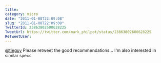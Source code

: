 ```yaml
---
title: 
category: micro
date: "2011-01-08T22:09:08"
slug: "2011-01-08T22:09:08"
TwitterId: 23863802600628225
TweetUrl: https://twitter.com/mark_philpot/status/23863802600628225
ReTweetUser: 
---
```


[@tieguy](https://twitter.com/tieguy) Please retweet the good recommendations... I'm also interested in similar specs